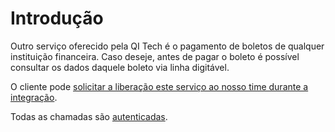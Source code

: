 # Introdução

Outro serviço oferecido pela QI Tech é o pagamento de boletos de qualquer instituição financeira.
Caso deseje, antes de pagar o boleto é possível consultar os dados daquele boleto via linha digitável.

O cliente pode [solicitar a liberação este serviço ao nosso time durante a integração](?112).

Todas as chamadas são [autenticadas](?221).